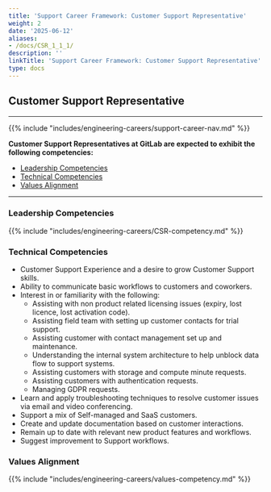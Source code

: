 ```yaml
---
title: 'Support Career Framework: Customer Support Representative'
weight: 2
date: '2025-06-12'
aliases:
- /docs/CSR_1_1_1/
description: ''
linkTitle: 'Support Career Framework: Customer Support Representative'
type: docs
---
```


## Customer Support Representative

---

{{% include "includes/engineering-careers/support-career-nav.md" %}}

**Customer Support Representatives at GitLab are expected to exhibit the following competencies:**

- [Leadership Competencies](#leadership-competencies)
- [Technical Competencies](#technical-competencies)
- [Values Alignment](#values-alignment)

---

### Leadership Competencies

{{% include "includes/engineering-careers/CSR-competency.md" %}}

### Technical Competencies

- Customer Support Experience and a desire to grow Customer Support skills.
- Ability to communicate basic workflows to customers and coworkers.
- Interest in or familiarity with the following:
  - Assisting with non product related licensing issues (expiry, lost licence, lost activation code).
  - Assisting field team with setting up customer contacts for trial support.
  - Assisting customer with contact management set up and maintenance.
  - Understanding the internal system architecture to help unblock data flow to support systems.
  - Assisting customers with storage and compute minute requests.
  - Assisting customers with authentication requests.
  - Managing GDPR requests.
- Learn and apply troubleshooting techniques to resolve customer issues via email and video conferencing.
- Support a mix of Self-managed and SaaS customers.
- Create and update documentation based on customer interactions.
- Remain up to date with relevant new product features and workflows.
- Suggest improvement to Support workflows.

### Values Alignment

{{% include "includes/engineering-careers/values-competency.md" %}}
